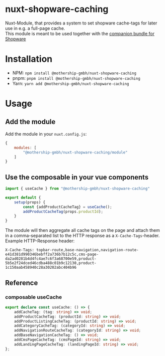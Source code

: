 # nuxt-shopware-caching
Nuxt-Module, that provides a system to set shopware cache-tags for later use in e.g. a full-page cache.  
This module is meant to be used together with the [companion bundle for Shopware](https://github.com/mothership-gmbh/headless-shopware-varnish-cache)

# Installation
- NPM: `npm install @mothership-gmbh/nuxt-shopware-caching`
- pnpm: `pnpm install @mothership-gmbh/nuxt-shopware-caching`
- Yarn: `yarn add @mothership-gmbh/nuxt-shopware-caching`

# Usage
## Add the module
Add the module in your `nuxt.config.js`:
```js
{
    modules: [
        "@mothership-gmbh/nuxt-shopware-caching/module"
    ]
}
```

## Use the composable in your vue components

```js
import { useCache } from "@mothership-gmbh/nuxt-shopware-caching"

export default {
    setup(props) {
        const {addProductCacheTag} = useCache();
        addProductCacheTag(props.productId);
    }
}
```
The module will then aggregate all cache tags on the page and attach them in a comma-separated list to the HTTP 
response as a `X-Cache-Tags`-header.
Example HTTP-Response header: 
```
X-Cache-Tags: topbar-route,base-navigation,navigation-route-e41d381d990346bebff2a736b7b12c5c,cms-page-da2ad0281b4d4fc4ae7c6f3a68700e59,product-5b5e2f24dced46cdba488c01b9c12130,product-1c150aab458940c28a30202abc404b96
```

## Reference
### composable useCache
```typescript
export declare const useCache: () => {
    addCacheTag: (tag: string) => void;
    addProductCacheTag: (productId: string) => void;
    addProductListingCacheTag: (productId: string) => void;
    addCategoryCacheTag: (categoryId: string) => void;
    addNavigationRouteCacheTag: (categoryId: string) => void;
    addBaseNavigationCacheTag: () => void;
    addCmsPageCacheTag: (cmsPageId: string) => void;
    addLandingPageCacheTag: (landingPageId: string) => void;
};
```

